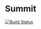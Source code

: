 # Summit

[![Build Status](https://travis-ci.com/thewahome/Summit.svg?branch=master)](https://travis-ci.com/thewahome/Summit)

